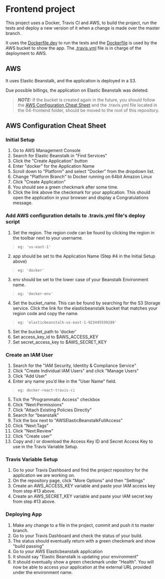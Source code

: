 # Frontend project

This project uses a Docker, Travis CI and AWS, to build the project, run the tests and deploy a new version of it when a change is made over the master branch.

It uses the [Dockerfile.dev](./Dockerfile.dev) to run the tests and the [Dockerfile](./Dockerfile) is used by the AWS bucket to show the app.
The [.travis.yml](./.travis.yml) file is in charge of the deployment to AWS.

## AWS

It uses Elastic Beanstalk, and the application is deployed in a S3.

Due possible billings, the application on Elastic Beanstalk was deleted. 

> **_NOTE:_** If the bucket is created again in the future, you should follow the [AWS Configuration Cheat Sheet](#aws-configuration-cheat-sheet) and the .travis.yml file located in the 04-frontend folder, should be moved to the root of this repository.


## AWS Configuration Cheat Sheet

### Initial Setup

1. Go to AWS Management Console
2. Search for Elastic Beanstalk in "Find Services"
3. Click the "Create Application" button
4. Enter "docker" for the Application Name
5. Scroll down to "Platform" and select "Docker" from the dropdown list.
6. Change "Platform Branch" to Docker running on 64bit Amazon Linux
7. Click "Create Application"
8. You should see a green checkmark after some time.
9. Click the link above the checkmark for your application. This should open the application in your browser and display a Congratulations message.

### Add AWS configuration details to .travis.yml file's deploy script

1. Set the region. The region code can be found by clicking the region in the toolbar next to your username.
> `eg: 'us-east-1'`
2. app should be set to the Application Name (Step #4 in the Initial Setup above)
> `eg: 'docker'`
3. env should be set to the lower case of your Beanstalk Environment name.
> `eg: 'docker-env'`
4. Set the bucket_name. This can be found by searching for the S3 Storage service. Click the link for the elasticbeanstalk bucket that matches your region code and copy the name.
> `eg: 'elasticbeanstalk-us-east-1-923445599289'`
5. Set the bucket_path to 'docker'
6. Set access_key_id to $AWS_ACCESS_KEY
7. Set secret_access_key to $AWS_SECRET_KEY

### Create an IAM User

1. Search for the "IAM Security, Identity & Compliance Service"
2. Click "Create Individual IAM Users" and click "Manage Users"
3. Click "Add User"
4. Enter any name you’d like in the "User Name" field.
> `eg: docker-react-travis-ci`
5. Tick the "Programmatic Access" checkbox
6. Click "Next:Permissions"
7. Click "Attach Existing Policies Directly"
8. Search for "beanstalk"
9. Tick the box next to "AWSElasticBeanstalkFullAccess"
10. Click "Next:Tags"
11. Click "Next:Review"
12. Click "Create user"
13. Copy and / or download the Access Key ID and Secret Access Key to use in the Travis Variable Setup.

### Travis Variable Setup

1. Go to your Travis Dashboard and find the project repository for the application we are working on.
2. On the repository page, click "More Options" and then "Settings"
3. Create an AWS_ACCESS_KEY variable and paste your IAM access key from step #13 above.
4. Create an AWS_SECRET_KEY variable and paste your IAM secret key from step #13 above.


### Deploying App

1. Make any change to a file in the project, commit and push it to master branch.
2. Go to your Travis Dashboard and check the status of your build.
3. The status should eventually return with a green checkmark and show "build passing"
4. Go to your AWS Elasticbeanstalk application
5. It should say "Elastic Beanstalk is updating your environment"
6. It should eventually show a green checkmark under "Health". You will now be able to access your application at the external URL provided under the environment name.